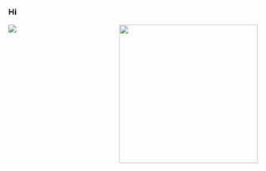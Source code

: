 ### Hi
<img align="right" height="280" src="https://pic2.zhimg.com/v2-28020003d4a493c78d8202ba6c35f179_b.webp">
<img align="left" src="https://img.shields.io/static/v1?label=ABC&message=aaa&color=#FF0000">
</div>

